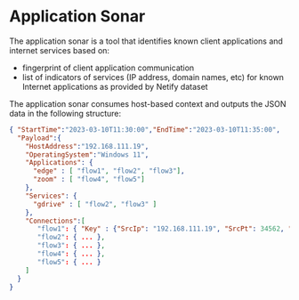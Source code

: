 # Application Sonar

The application sonar is a tool that identifies known client applications and internet services based on:

* fingerprint of client application communication
* list of indicators of services (IP address, domain names, etc) for known Internet applications as provided by Netify dataset

The application sonar consumes host-based context and outputs the JSON data in the following structure:

```json
{ "StartTime":"2023-03-10T11:30:00","EndTime":"2023-03-10T11:35:00",
  "Payload":{
    "HostAddress":"192.168.111.19",
    "OperatingSystem":"Windows 11",
    "Applications": {
      "edge" : [ "flow1", "flow2", "flow3"],
      "zoom" : [ "flow4", "flow5"]
    },
    "Services": {
      "gdrive" : [ "flow2", "flow3" ]
    },
    "Connections":[
       "flow1": { "Key" : {"SrcIp": "192.168.111.19", "SrcPt": 34562, "DstIp" : "23.54.35.211", "DstPt" : 443}, "Value" : { "OctetsSent" : 24546, "OctetsRecv" : 35465, "PacketsSent" : 435, "PacketsRecv" : 450 } },
       "flow2": { ... },
       "flow3": { ... },
       "flow4": { ... },
       "flow5": { ... }
    ]
  }
}
```
